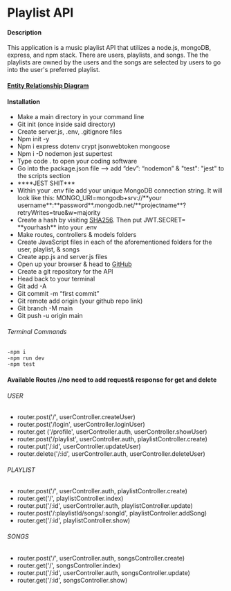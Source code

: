 <h1>Playlist API</h1>

<h4>Description</h4>
<p>This application is a music playlist API that utilizes a node.js, mongoDB, express, and npm stack. There are users, playlists, and songs. The the playlists are owned by the users and the songs are selected by users to go into the user's preferred playlist.
</p>
<h4><a href= "https://app.mural.co/t/tipsplitter4044/m/tipsplitter4044/1705449330418/184ff22033ee55a0b020ddac0c74291ce76b1495?sender=u9b5c6057df9541d75a930487">Entity Relationship Diagram</a></h4>

<h4>Installation</h4>
<ul>
  <li>Make a main directory in your command line</li>
  <li>Git init (once inside said directory)</li>
  <li>Create server.js, .env, .gitignore files</li>
  <li>Npm init -y</li>
  <li>Npm i express dotenv crypt jsonwebtoken mongoose</li>
  <li>Npm i -D nodemon jest supertest</li>
  <li>Type code . to open your coding software</li>
  <li>Go into the package.json file —> add “dev”: “nodemon” & "test": "jest" to the scripts section</li>
  <li>****JEST SHIT***</li>
 <li>Within your .env file add your unique MongoDB connection string. It will look like this: MONGO_URI=mongodb+srv://**your username**:**password**.mongodb.net/**projectname**?retryWrites=true&w=majority
 </li>
 <li>Create a hash by visiting <a href="https://emn178.github.io/online-tools/sha256.html">SHA256</a>. Then put JWT.SECRET= **yourhash** into your .env</li>
  <li>Make routes, controllers & models folders</li>
  <li>Create JavaScript files in each of the aforementioned folders for the user, playlist, & songs</li>
  <li>Create app.js and server.js files</li>
  <li>Open up your browser & head to <a href="www.github.com">GitHub</a></li>
  <li>Create a git repository for the API</li>
  <li>Head back to your terminal</li>
  <li>Git add -A</li>
  <li>Git commit -m “first commit”</li>
  <li>Git remote add origin (your github repo link)</li>
  <li>Git branch -M main </li>
  <li>Git push -u origin main</li>
</ul>

<h6>Terminal Commands</h6>

```
-npm i
-npm run dev
-npm test
```
<h4>Available Routes //no need to add request& response for get and delete</h4>

<h6>USER</h6>
  <ul> 
    <li>router.post('/', userController.createUser)</li>
    <li>router.post('/login', userController.loginUser)</li>
    <li>router.get ('/profile', userController.auth, userController.showUser)</li>
    <li>router.post('/playlist', userController.auth, playlistController.create)</li>
    <li>router.put('/:id', userController.updateUser)</li>
    <li>router.delete('/:id', userController.auth, userController.deleteUser)</li>
  </ul>
<h6>PLAYLIST</h6>
  <ul>
    <li>router.post('/', userController.auth, playlistController.create)</li>
    <li>router.get('/', playlistController.index)</li>
    <li>router.put('/:id', userController.auth, playlistController.update)</li>
    <li>router.post('/:playlistId/songs/:songId', playlistController.addSong)</li>
    <li>router.get('/:id', playlistController.show)</li>
  </ul>
<h6>SONGS</h6>
  <ul>
    <li>router.post('/', userController.auth, songsController.create)</li>
    <li>router.get('/', songsController.index)</li>
    <li>router.put('/:id', userController.auth, songsController.update)</li>
    <li>router.get('/:id', songsController.show)</li>
  </ul>


